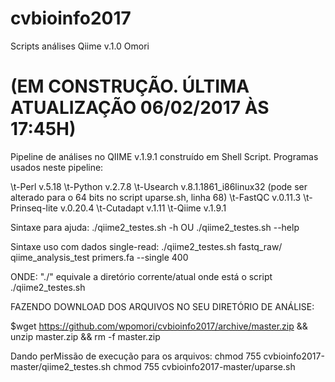 # cvbioinfo2017
Scripts análises Qiime v.1.0 Omori

#                (EM CONSTRUÇÃO. ÚLTIMA ATUALIZAÇÃO 06/02/2017 ÀS 17:45H)

Pipeline de análises no QIIME v.1.9.1 construído em Shell Script.
Programas usados neste pipeline:

\t-Perl v.5.18
\t-Python v.2.7.8
\t-Usearch v.8.1.1861_i86linux32 (pode ser alterado para o 64 bits no script uparse.sh, linha 68)
\t-FastQC v.0.11.3
\t-Prinseq-lite v.0.20.4
\t-Cutadapt v.1.11
\t-Qiime v.1.9.1





Sintaxe para ajuda: ./qiime2_testes.sh -h OU ./qiime2_testes.sh --help

Sintaxe uso com dados single-read: ./qiime2_testes.sh fastq_raw/ qiime_analysis_test primers.fa --single 400


ONDE: "./" equivale a diretório corrente/atual onde está o script ./qiime2_testes.sh


FAZENDO DOWNLOAD DOS ARQUIVOS NO SEU DIRETÓRIO DE ANÁLISE:

$wget https://github.com/wpomori/cvbioinfo2017/archive/master.zip && unzip master.zip && rm -f master.zip


Dando perMissão de execução para os arquivos:
chmod 755 cvbioinfo2017-master/qiime2_testes.sh
chmod 755 cvbioinfo2017-master/uparse.sh
